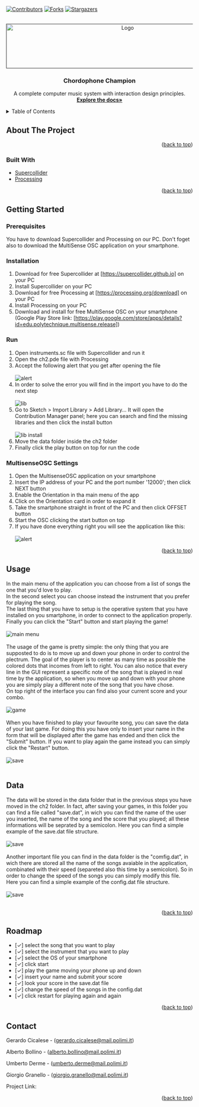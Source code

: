 <div id="top"></div>

<!-- PROJECT SHIELDS -->
[![Contributors][contributors-shield]][contributors-url]
[![Forks][forks-shield]][forks-url]
[![Stargazers][stars-shield]][stars-url]

<!-- PROJECT LOGO -->
<br />
<div align="center">
  <a href="">
    <img src="logo.png" alt="Logo" width="640" height="120">
  </a>

<h3 align="center">Chordophone Champion</h3>

  <p align="center">
   A complete computer music system with interaction design principles.
    <br />
    <a href=""><strong>Explore the docs»</strong></a>
    <br />
  </p>
</div>

<!-- TABLE OF CONTENTS -->
<details>
  <summary>Table of Contents</summary>
  <ol>
    <li>
      <a href="#about-the-project">About The Project</a>
      <ul>
        <li><a href="#built-with">Built With</a></li>
      </ul>
    </li>
    <li>
      <a href="#getting-started">Getting Started</a>
      <ul>
        <li><a href="#prerequisites">Prerequisites</a></li>
        <li><a href="#installation">Installation</a></li>
        <li><a href="#run">Run the Code</a></li>
        <li><a href="#MultisenseOSC Settings">MultisenseOSC Settings</a></li>
      </ul>
    </li>
    <li><a href="#usage">Usage</a></li>
    <li><a href="#data">Data</a></li>
    <li><a href="#roadmap">Roadmap</a></li>
    <li><a href="#contact">Contact</a></li>

  </ol>
</details>

<!-- ABOUT THE PROJECT -->
## About The Project

<p align="right">(<a href="#top">back to top</a>)</p>

### Built With

* [Supercollider](https://supercollider.github.io/)
* [Processing](https://processing.org/)

<p align="right">(<a href="#top">back to top</a>)</p>

<!-- GETTING STARTED -->
## Getting Started

### Prerequisites
You have to download Supercollider and Processing on our PC.
Don't foget also to download the MultiSense OSC application on your smartphone.
### Installation

1. Download for free Supercollider at [https://supercollider.github.io] on your PC
2. Install Supercollider on your PC
3. Download for free Processing at [https://processing.org/download] on your PC
4. Install Processing on your PC
5. Download and install for free MultiSense OSC on your smartphone (Google Play Store link: [https://play.google.com/store/apps/details?id=edu.polytechnique.multisense.release])

### Run
1. Open instruments.sc file with Supercollider and run it
2. Open the ch2.pde file with Processing
3. Accept the following alert that you get after opening the file <br></br><img src="alert.png" alt="alert">
4. In order to solve the error you will find in the import you have to do the next step <br></br><img src="lib.png" alt="lib">
5. Go to Sketch > Import Library > Add Library... It will open the Contribution Manager panel; here you can search and find the missing libraries and then click the install button <br></br><img src="lib_install.png" alt="lib install"> 
6. Move the data folder inside the ch2 folder
7. Finally click the play button on top for run the code

### MultisenseOSC Settings
1. Open the MultisenseOSC application on your smartphone
2. Insert the IP address of your PC and the port number '12000'; then click NEXT button
3. Enable the Orientation in tha main menu of the app
4. Click on the Orientation card in order to expand it
5. Take the smartphone straight in front of the PC and then click OFFSET button
6. Start the OSC clicking the start button on top
7. If you have done everything right you will see the application like this:<br></br><img src="multisense.jpeg" alt="alert" heigth="200px">



<p align="right">(<a href="#top">back to top</a>)</p>

<!-- USAGE EXAMPLES -->
## Usage
In the main menu of the application you can choose from a list of songs the one that you'd love to play.<br>
In the second select you can choose instead the instrument that you prefer for playing the song.<br>
The last thing that you have to setup is the operative system that you have installed on you smartphone, in order to connect to the application properly.<br>
Finally you can click the "Start" button and start playing the game!<br></br>
<img src="main_menu.png" alt="main menu"><br></br>
The usage of the game is pretty simple: the only thing that you are supposted to do is to move up and down your phone in order to control the plectrum. The goal of the player is to center as many time as possible the colored dots that incomes from left to right. You can also notice that every line in the GUI represent a specific note of the song that is played in real time by the application, so when you move up and down with your phone you are simply play a different note of the song that you have chose.<br>
On top right of the interface you can find also your current score and your combo.<br></br>
<img src="game.png" alt="game"><br></br>
When you have finished to play your favourite song, you can save the data of your last game. For doing this you have only to insert your name in the form that will be displayed after the game has ended and then click the "Submit" button. If you want to play again the game instead you can simply click the "Restart" button.<br></br>
<img src="save.png" alt="save"><br></br>

## Data
The data will be stored in the data folder that in the previous steps you have moved in the ch2 folder. In fact, after saving your games, in this folder you can find a file called "save.dat", in wich you can find the name of the user you inserted, the name of the song and the score that you played; all these informations will be seprated by a semicolon. Here you can find a simple example of the save.dat file structure.<br></br>
<img src="save_dat.png" alt="save"><br></br>
Another important file you can find in the data folder is the "comfig.dat", in wich there are stored all the name of the songs avaiable in the application, combinated with their speed (separeted also this time by a semicolon). So in order to change the speed of the songs you can simply modify this file. Here you can find a simple example of the config.dat file structure.<br></br>
<img src="config_dat.png" alt="save"><br></br>


<p align="right">(<a href="#top">back to top</a>)</p>

<!-- ROADMAP -->
## Roadmap

- [✓] select the song that you want to play
- [✓] select the instrument that you want to play
- [✓] select the OS of your smartphone
- [✓] click start 
- [✓] play the game moving your phone up and down
- [✓] insert your name and submit your score 
- [✓] look your score in the save.dat file
- [✓] change the speed of the songs in the config.dat
- [✓] click restart for playing again and again

<p align="right">(<a href="#top">back to top</a>)</p>

<!-- CONTACT -->
## Contact

Gerardo Cicalese - (gerardo.cicalese@mail.polimi.it) </p>
Alberto Bollino - (alberto.bollino@mail.polimi.it) </p>
Umberto Derme - (umberto.derme@mail.polimi.it) </p>
Giorgio Granello - (giorgio.granello@mail.polimi.it) </p>

Project Link: []()

<p align="right">(<a href="#top">back to top</a>)</p>

<!-- MARKDOWN LINKS & IMAGES -->
<!-- https://www.markdownguide.org/basic-syntax/#reference-style-links -->
[contributors-shield]: https://img.shields.io/github/contributors/polimi-cmls-22/group7-hw-SC-Radical_Geeks.svg?style=for-the-badge
[contributors-url]: https://github.com/polimi-cmls-22/group7-hw-SC-Radical_Geeks/graphs/contributors
[forks-shield]: https://img.shields.io/github/forks/polimi-cmls-22/group7-hw-SC-Radical_Geeks.svg?style=for-the-badge
[forks-url]: https://github.com/polimi-cmls-22/group7-hw-SC-Radical_Geeks/network/members
[stars-shield]: https://img.shields.io/github/stars/polimi-cmls-22/group7-hw-SC-Radical_Geeks.svg?style=for-the-badge
[stars-url]: https://github.com/polimi-cmls-22/group7-hw-SC-Radical_Geeks/stargazers
